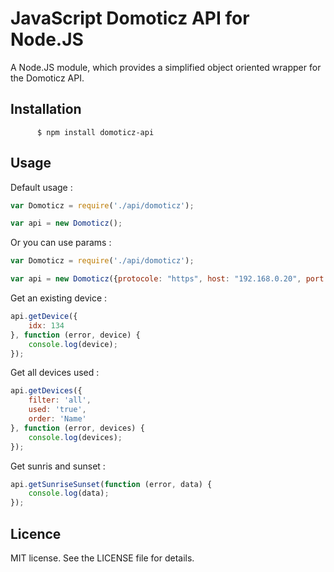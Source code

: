# JavaScript Domoticz API for Node.JS

A Node.JS module, which provides a simplified object oriented wrapper for the Domoticz API.

## Installation

```shell
      $ npm install domoticz-api      
```

## Usage

Default usage :
```javascript
var Domoticz = require('./api/domoticz');

var api = new Domoticz();
```
Or you can use params :
```javascript
var Domoticz = require('./api/domoticz');

var api = new Domoticz({protocole: "https", host: "192.168.0.20", port: 8080, username: "wifsimster", password: "_password_"});
```

Get an existing device :
```javascript
api.getDevice({
    idx: 134
}, function (error, device) {
    console.log(device);
});
```

Get all devices used :
```javascript
api.getDevices({
    filter: 'all',
    used: 'true',
    order: 'Name'
}, function (error, devices) {
    console.log(devices);
});
```

Get sunris and sunset :
```javascript
api.getSunriseSunset(function (error, data) {
    console.log(data);
});
```

## Licence

MIT license. See the LICENSE file for details.